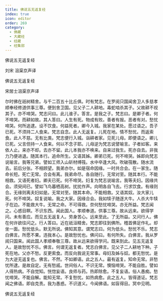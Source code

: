 ```yaml
---
title: 佛说五无返复经
index: true
icon: editor
order: 269
category:
  - 佛藏
  - 大藏经
  - 经藏
  - 经集部
---
```


  佛说五无返复经  

刘宋 沮渠京声译  

佛说五无返复经  

宋居士沮渠京声译  

尔时佛在祇树精舍。与千二百五十比丘俱。时有梵志。在罗阅只国闻舍卫人多慈孝顺奉经修道供事三尊。便到舍卫国。见父子二人耕地。毒蛇啮杀其子。父故耕不视其子。亦不啼哭。梵志问曰。此儿谁子。答言。是我之子。梵志曰。是卿子者。何不啼哭。而耕如故。其人答曰。人生有死。物成有败。善者有报。恶者有对。愁忧啼哭。何所追逮。设不饮食。何益死者。卿今入城。我家在某处。愿过语之。吾子已死。不须持二人食来。梵志自念。此人无返复。儿死在地。情不愁忧。而返索食。此人不慈。无有比类。梵志便行入城。诣耕者家。见死儿母。即便语之。卿儿已死。父言但持一人食来。何以不念子耶。儿母逆为梵志说譬喻言。子者如客。来依人止。来亦不却。去亦不留。此儿本我亦不唤来。自来过我生。死亦自去。非我力乃便进退。随其本行。追命所生。又语其姊。卿弟已死。何不啼哭。姊即向梵志说喻言。我等兄弟。譬如工师入山斫材缚筏。水中卒逢大风。吹破筏散。随水流去。前后分张。不相顾望。我弟亦尔。如是宿命因缘。一时共合会。在一家生。随命长短。死亡无常。合会有离。我弟命尽。各自随行。无常对至。随其本行。不能相救。又语死者妇。卿夫已死。何不啼哭。妇复为梵志说喻言。我等夫妇。因缘共会。须臾间已。譬如飞鸟暮栖高树。扰扰作声。向明各自飞去。行求饮食。有缘则合。无缘则离夫妇如是。无常对至。随其本命。不能相救。又语其奴。汝大家儿死。何不啼哭。奴复说喻。我之大家。因缘合会。我如犊子随逐大牛。人杀大牛犊子在边。不能救大牛。无常之命。不可得救。奈何愁忧啼哭。亦无所益。梵志闻之。心惑目瞑。不识东西。闻此国人。孝顺奉道。供事三尊。故从远来。欲得学问。未有善应。而见五无返复人。劳身苦心。远来至此。了无所益。又问行人。佛在何许欲往问之。行人答曰。近在祇洹精舍。梵志即往到佛所。稽首佛足作礼。却坐一面。愁忧低头。默无所说。佛知其意。谓梵志曰。何为低头。愁忧不乐。梵志白佛言。所愿不果。违我本心。是故愁忧也。佛问曰。有何所失。白佛言。我从罗阅只国来。闻此国人孝顺奉敬三尊。故从远来欲得学问。既来到此。见五无返复人。是故愁忧不乐。佛言。何谓无返复者。梵志白佛言。见父子二人耕地下种。子死在地。父亦不愁。反更索食。而反向我说无常事。母妇及姊与奴。都无愁忧。是为大逆无返复也。佛言。不然。不如卿语。此之五人。最有返复。知命无常。非愁忧所逮。是故自定。无有愁戚。世间俗人。不识无常。懊恼啼哭。不能自胜。譬如人得热病。不自觉知。恍惚妄语。良师与药。热即除愈。不复妄语。俗人愚痴。愁忧啼哭。不能自解。能知无常。不复愁忧。如热病愈。此之五人。皆得道证。梵志闻之佛语。即自克责。我为愚惑。不识道义。今闻佛语。如盲得目。冥中见明。  

佛说五无返复经  
